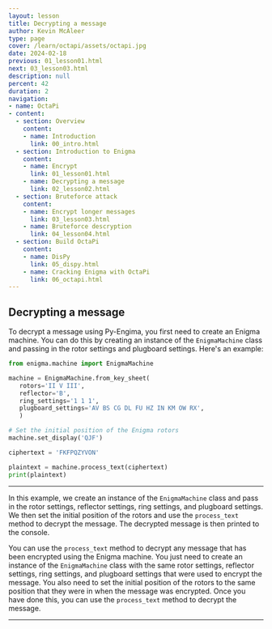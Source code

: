 ```yaml
---
layout: lesson
title: Decrypting a message
author: Kevin McAleer
type: page
cover: /learn/octapi/assets/octapi.jpg
date: 2024-02-18
previous: 01_lesson01.html
next: 03_lesson03.html
description: null
percent: 42
duration: 2
navigation:
- name: OctaPi
- content:
  - section: Overview
    content:
    - name: Introduction
      link: 00_intro.html
  - section: Introduction to Enigma
    content:
    - name: Encrypt
      link: 01_lesson01.html
    - name: Decrypting a message
      link: 02_lesson02.html
  - section: Bruteforce attack
    content:
    - name: Encrypt longer messages
      link: 03_lesson03.html
    - name: Bruteforce descryption
      link: 04_lesson04.html
  - section: Build OctaPi
    content:
    - name: DisPy
      link: 05_dispy.html
    - name: Cracking Enigma with OctaPi
      link: 06_octapi.html
---
```



## Decrypting a message

To decrypt a message using Py-Engima, you first need to create an Enigma machine. You can do this by creating an instance of the `EnigmaMachine` class and passing in the rotor settings and plugboard settings. Here's an example:

```python
from enigma.machine import EnigmaMachine

machine = EnigmaMachine.from_key_sheet(
   rotors='II V III',
   reflector='B',
   ring_settings='1 1 1',
   plugboard_settings='AV BS CG DL FU HZ IN KM OW RX',
   )

# Set the initial position of the Enigma rotors
machine.set_display('QJF')

ciphertext = 'FKFPQZYVON'

plaintext = machine.process_text(ciphertext)
print(plaintext)
```

---

In this example, we create an instance of the `EnigmaMachine` class and pass in the rotor settings, reflector settings, ring settings, and plugboard settings. We then set the initial position of the rotors and use the `process_text` method to decrypt the message. The decrypted message is then printed to the console.

You can use the `process_text` method to decrypt any message that has been encrypted using the Enigma machine. You just need to create an instance of the `EnigmaMachine` class with the same rotor settings, reflector settings, ring settings, and plugboard settings that were used to encrypt the message. You also need to set the initial position of the rotors to the same position that they were in when the message was encrypted. Once you have done this, you can use the `process_text` method to decrypt the message.

---
